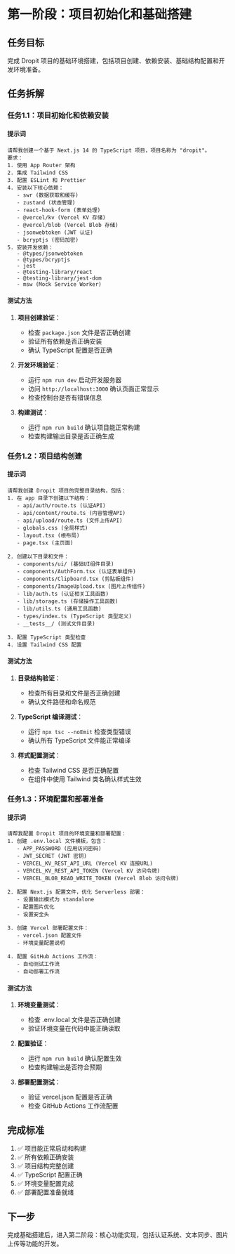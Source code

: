 # 第一阶段：项目初始化和基础搭建

## 任务目标

完成 Dropit 项目的基础环境搭建，包括项目创建、依赖安装、基础结构配置和开发环境准备。

## 任务拆解

### 任务1.1：项目初始化和依赖安装

#### 提示词
```
请帮我创建一个基于 Next.js 14 的 TypeScript 项目，项目名称为 "dropit"。
要求：
1. 使用 App Router 架构
2. 集成 Tailwind CSS
3. 配置 ESLint 和 Prettier
4. 安装以下核心依赖：
   - swr (数据获取和缓存)
   - zustand (状态管理)
   - react-hook-form (表单处理)
   - @vercel/kv (Vercel KV 存储)
   - @vercel/blob (Vercel Blob 存储)
   - jsonwebtoken (JWT 认证)
   - bcryptjs (密码加密)
5. 安装开发依赖：
   - @types/jsonwebtoken
   - @types/bcryptjs
   - jest
   - @testing-library/react
   - @testing-library/jest-dom
   - msw (Mock Service Worker)
```

#### 测试方法
1. **项目创建验证**：
   - 检查 `package.json` 文件是否正确创建
   - 验证所有依赖是否正确安装
   - 确认 TypeScript 配置是否正确

2. **开发环境验证**：
   - 运行 `npm run dev` 启动开发服务器
   - 访问 `http://localhost:3000` 确认页面正常显示
   - 检查控制台是否有错误信息

3. **构建测试**：
   - 运行 `npm run build` 确认项目能正常构建
   - 检查构建输出目录是否正确生成

### 任务1.2：项目结构创建

#### 提示词
```
请帮我创建 Dropit 项目的完整目录结构，包括：
1. 在 app 目录下创建以下结构：
   - api/auth/route.ts (认证API)
   - api/content/route.ts (内容管理API)
   - api/upload/route.ts (文件上传API)
   - globals.css (全局样式)
   - layout.tsx (根布局)
   - page.tsx (主页面)

2. 创建以下目录和文件：
   - components/ui/ (基础UI组件目录)
   - components/AuthForm.tsx (认证表单组件)
   - components/Clipboard.tsx (剪贴板组件)
   - components/ImageUpload.tsx (图片上传组件)
   - lib/auth.ts (认证相关工具函数)
   - lib/storage.ts (存储操作工具函数)
   - lib/utils.ts (通用工具函数)
   - types/index.ts (TypeScript 类型定义)
   - __tests__/ (测试文件目录)

3. 配置 TypeScript 类型检查
4. 设置 Tailwind CSS 配置
```

#### 测试方法
1. **目录结构验证**：
   - 检查所有目录和文件是否正确创建
   - 确认文件路径和命名规范

2. **TypeScript 编译测试**：
   - 运行 `npx tsc --noEmit` 检查类型错误
   - 确认所有 TypeScript 文件能正常编译

3. **样式配置测试**：
   - 检查 Tailwind CSS 是否正确配置
   - 在组件中使用 Tailwind 类名确认样式生效

### 任务1.3：环境配置和部署准备

#### 提示词
```
请帮我配置 Dropit 项目的环境变量和部署配置：
1. 创建 .env.local 文件模板，包含：
   - APP_PASSWORD (应用访问密码)
   - JWT_SECRET (JWT 密钥)
   - VERCEL_KV_REST_API_URL (Vercel KV 连接URL)
   - VERCEL_KV_REST_API_TOKEN (Vercel KV 访问令牌)
   - VERCEL_BLOB_READ_WRITE_TOKEN (Vercel Blob 访问令牌)

2. 配置 Next.js 配置文件，优化 Serverless 部署：
   - 设置输出模式为 standalone
   - 配置图片优化
   - 设置安全头

3. 创建 Vercel 部署配置文件：
   - vercel.json 配置文件
   - 环境变量配置说明

4. 配置 GitHub Actions 工作流：
   - 自动测试工作流
   - 自动部署工作流
```

#### 测试方法
1. **环境变量测试**：
   - 检查 .env.local 文件是否正确创建
   - 验证环境变量在代码中能正确读取

2. **配置验证**：
   - 运行 `npm run build` 确认配置生效
   - 检查构建输出是否符合预期

3. **部署配置测试**：
   - 验证 vercel.json 配置是否正确
   - 检查 GitHub Actions 工作流配置

## 完成标准

1. ✅ 项目能正常启动和构建
2. ✅ 所有依赖正确安装
3. ✅ 项目结构完整创建
4. ✅ TypeScript 配置正确
5. ✅ 环境变量配置完成
6. ✅ 部署配置准备就绪

## 下一步

完成基础搭建后，进入第二阶段：核心功能实现，包括认证系统、文本同步、图片上传等功能的开发。

